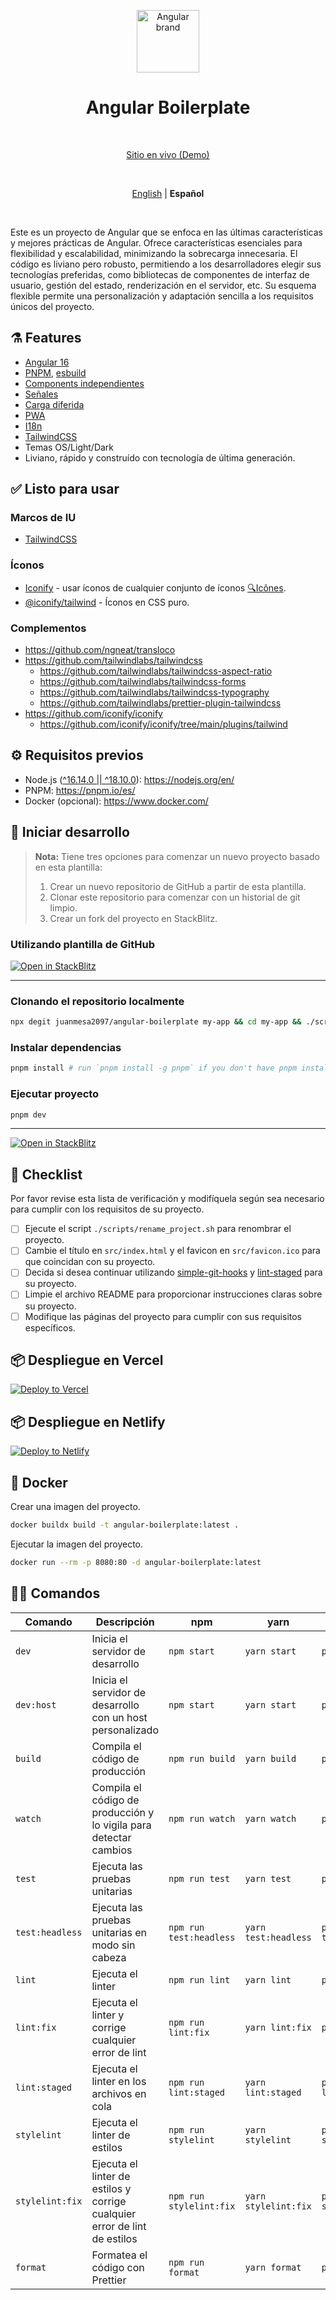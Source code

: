 <p align="center">
  <img src="https://api.iconify.design/logos:angular-icon.svg" alt="Angular brand" width="100" height="100"/>
</p>

<h1 align="center">Angular Boilerplate</h1>

<br>

<p align='center'>
  <a href="https://angularboilerplate.vercel.app/">Sitio en vivo (Demo)</a>
</p>

<br>

<p align='center'>
  <a href="https://github.com/juanmesa2097/angular-boilerplate/blob/main/README.md">English</a> |
  <strong>Español</strong> 
</p>

<br>

Este es un proyecto de Angular que se enfoca en las últimas características y mejores prácticas de Angular. Ofrece características esenciales para flexibilidad y escalabilidad, minimizando la sobrecarga innecesaria. El código es liviano pero robusto, permitiendo a los desarrolladores elegir sus tecnologías preferidas, como bibliotecas de componentes de interfaz de usuario, gestión del estado, renderización en el servidor, etc. Su esquema flexible permite una personalización y adaptación sencilla a los requisitos únicos del proyecto.

## ⚗️ Features

- [Angular 16](https://angular.io/docs)
- [PNPM](https://pnpm.io/), [esbuild](https://esbuild.github.io/)
- [Components independientes](https://angular.io/guide/standalone-components)
- [Señales](https://angular.io/guide/signals)
- [Carga diferida](https://angular.io/guide/lazy-loading-ngmodules)
- [PWA](https://angular.io/guide/service-worker-getting-started)
- [I18n](https://ngneat.github.io/transloco/)
- [TailwindCSS](https://tailwindcss.com/)
- Temas OS/Light/Dark
- Liviano, rápido y construído con tecnología de última generación.

## ✅ Listo para usar

### Marcos de IU

- [TailwindCSS](https://tailwindcss.com/)

### Íconos

- [Iconify](https://iconify.design) - usar íconos de cualquier conjunto de íconos [🔍Icônes](https://icones.netlify.app/).
- [@iconify/tailwind](https://docs.iconify.design/usage/css/tailwind/) - Íconos en CSS puro.

### Complementos

- <https://github.com/ngneat/transloco>
- <https://github.com/tailwindlabs/tailwindcss>
  - <https://github.com/tailwindlabs/tailwindcss-aspect-ratio>
  - <https://github.com/tailwindlabs/tailwindcss-forms>
  - <https://github.com/tailwindlabs/tailwindcss-typography>
  - <https://github.com/tailwindlabs/prettier-plugin-tailwindcss>
- <https://github.com/iconify/iconify>
  - <https://github.com/iconify/iconify/tree/main/plugins/tailwind>

## ⚙ Requisitos previos

- Node.js ([^16.14.0 || ^18.10.0](https://angular.io/guide/versions)): <https://nodejs.org/en/>
- PNPM: <https://pnpm.io/es/>
- Docker (opcional): <https://www.docker.com/>

## 🏹 Iniciar desarrollo

> **Nota:**
> Tiene tres opciones para comenzar un nuevo proyecto basado en esta plantilla:
>
> 1. Crear un nuevo repositorio de GitHub a partir de esta plantilla.
> 2. Clonar este repositorio para comenzar con un historial de git limpio.
> 3. Crear un fork del proyecto en StackBlitz.

### Utilizando plantilla de GitHub

[![Open in StackBlitz](https://developer.stackblitz.com/img/open_in_stackblitz.svg)](https://stackblitz.com/fork/github/juanmesa2097/angular-boilerplate)

---

### Clonando el repositorio localmente

```sh
npx degit juanmesa2097/angular-boilerplate my-app && cd my-app && ./scripts/rename_project.sh my-app
```

### Instalar dependencias

```sh
pnpm install # run `pnpm install -g pnpm` if you don't have pnpm installed
```

### Ejecutar proyecto

```sh
pnpm dev
```

---

[![Open in StackBlitz](https://developer.stackblitz.com/img/open_in_stackblitz.svg)](https://analogjs.org/new)

## 📝 Checklist

Por favor revise esta lista de verificación y modifíquela según sea necesario para cumplir con los requisitos de su proyecto.

- [ ] Ejecute el script `./scripts/rename_project.sh` para renombrar el proyecto.
- [ ] Cambie el título en `src/index.html` y el favicon en `src/favicon.ico` para que coincidan con su proyecto.
- [ ] Decida si desea continuar utilizando [simple-git-hooks](https://github.com/toplenboren/simple-git-hooks) y [lint-staged](https://github.com/okonet/lint-staged) para su proyecto.
- [ ] Limpie el archivo README para proporcionar instrucciones claras sobre su proyecto.
- [ ] Modifique las páginas del proyecto para cumplir con sus requisitos específicos.

## 📦 Despliegue en Vercel

[![Deploy to Vercel](https://vercel.com/button)](https://vercel.com/new/clone?repository-url=https://github.com/juanmesa2097/angular-boilerplate)

## 📦 Despliegue en Netlify

[![Deploy to Netlify](https://www.netlify.com/img/deploy/button.svg)](https://app.netlify.com/start/deploy?repository=https://github.com/juanmesa2097/angular-boilerplate)

## 🐳 Docker

Crear una imagen del proyecto.

```sh
docker buildx build -t angular-boilerplate:latest .
```

Ejecutar la imagen del proyecto.

```sh
docker run --rm -p 8080:80 -d angular-boilerplate:latest
```

## 🧙‍♂️ Comandos

| Comando         | Descripción                                                               | npm                     | yarn                 | pnpm                 |
| --------------- | ------------------------------------------------------------------------- | ----------------------- | -------------------- | -------------------- |
| `dev`           | Inicia el servidor de desarrollo                                          | `npm start`             | `yarn start`         | `pnpm start`         |
| `dev:host`      | Inicia el servidor de desarrollo con un host personalizado                | `npm start`             | `yarn start`         | `pnpm start`         |
| `build`         | Compila el código de producción                                           | `npm run build`         | `yarn build`         | `pnpm build`         |
| `watch`         | Compila el código de producción y lo vigila para detectar cambios         | `npm run watch`         | `yarn watch`         | `pnpm watch`         |
| `test`          | Ejecuta las pruebas unitarias                                             | `npm run test`          | `yarn test`          | `pnpm test`          |
| `test:headless` | Ejecuta las pruebas unitarias en modo sin cabeza                          | `npm run test:headless` | `yarn test:headless` | `pnpm test:headless` |
| `lint`          | Ejecuta el linter                                                         | `npm run lint`          | `yarn lint`          | `pnpm lint`          |
| `lint:fix`      | Ejecuta el linter y corrige cualquier error de lint                       | `npm run lint:fix`      | `yarn lint:fix`      | `pnpm lint:fix`      |
| `lint:staged`   | Ejecuta el linter en los archivos en cola                                 | `npm run lint:staged`   | `yarn lint:staged`   | `pnpm lint:staged`   |
| `stylelint`     | Ejecuta el linter de estilos                                              | `npm run stylelint`     | `yarn stylelint`     | `pnpm stylelint`     |
| `stylelint:fix` | Ejecuta el linter de estilos y corrige cualquier error de lint de estilos | `npm run stylelint:fix` | `yarn stylelint:fix` | `pnpm stylelint:fix` |
| `format`        | Formatea el código con Prettier                                           | `npm run format`        | `yarn format`        | `pnpm format`        |

